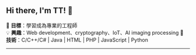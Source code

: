 ## Hi there, I'm TT! 👋

🎯 **目標**：學習成為專業的工程師  
💡 **興趣**：Web development、cryptography、IoT、AI imaging processing
🚀 **技術**：C/C++/C# | Java | HTML | PHP | JavaScript | Python  

---

<!--
### 📌 關於我
- 🎓 碩士研究生，專攻資訊安全與 IoT  
- 🔬 研究方向：密碼學、安全通訊協議、車牌辨識  
- 🏗 正在開發：ElGamal + AES 的複合加密模板（基於 CrypTool 2）  
- 🎯 學習中：Drupal CMS、網站開發、PHP  

### 📜 近期專案
- 🏆 **[ElGamal Cryptosystem](https://github.com/your-username/ElGamal-Cryptosystem)** - 基於 CrypTool 2 的 ElGamal 加密 / 解密插件  
- 🔑 **[Diffie-Hellman Plugin](https://github.com/your-username/Diffie-Hellman)** - D-H 密鑰交換插件，支援 `BigInteger`  
- 🛠 **[Next Generation Internet (NGI) 報告](https://github.com/your-username/NGI-Report)** - 研究美國與歐盟的 NGI 發展  

### 📬 聯絡我
[![GitHub](https://img.shields.io/badge/GitHub-%40your--username-blue?logo=github)](https://github.com/your-username)  
[![LinkedIn](https://img.shields.io/badge/LinkedIn-YourName-blue?logo=linkedin)](https://linkedin.com/in/yourname)  
[![Email](https://img.shields.io/badge/Email-your--email%40example.com-red?logo=gmail)](mailto:your-email@example.com)
-->


<!--
**tt-ntcu/tt-ntcu** is a ✨ _special_ ✨ repository because its `README.md` (this file) appears on your GitHub profile.

Here are some ideas to get you started:

- 🔭 I’m currently working on ...
- 🌱 I’m currently learning ...
- 👯 I’m looking to collaborate on ...
- 🤔 I’m looking for help with ...
- 💬 Ask me about ...
- 📫 How to reach me: ...
- 😄 Pronouns: ...
- ⚡ Fun fact: ...
-->
